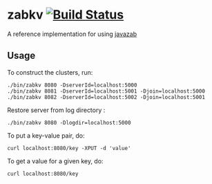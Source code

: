zabkv [![Build Status](https://travis-ci.org/ZK-1931/zabkv.svg?branch=master)](https://travis-ci.org/ZK-1931/zabkv)
=====

A reference implementation for using [javazab](https://github.com/ZK-1931/javazab)

Usage
-----
To construct the clusters, run:

    ./bin/zabkv 8080 -DserverId=localhost:5000
    ./bin/zabkv 8081 -DserverId=localhost:5001 -Djoin=localhost:5000
    ./bin/zabkv 8082 -DserverId=localhost:5002 -Djoin=localhost:5001

Restore server from log directory :

    ./bin/zabkv 8080 -Dlogdir=localhost:5000

To put a key-value pair, do:

    curl localhost:8080/key -XPUT -d 'value'

To get a value for a given key, do:

    curl localhost:8080/key


